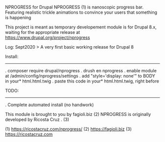 NPROGRESS for Drupal
NPROGRESS (1) is  nanoscopic progress bar. Featuring realistic trickle animations to convince your users that something is happening

This project is meant as temporary  developement module is for Drupal 8.x, waiting for the appropriate release at https://www.drupal.org/project/nprogress


Log:
Sept2020 > A very first  basic working release for Drupal 8


Install:
********

. composer require drupal/nprogress
. drush en nprogress
. enable module at /admin/config/nprogress/settings
. add "style='display: none'"  to BODY in your* html.html.twig
. paste  this code in your* html.html.twig, right before </body>



TODO:
*****

. Complete automated install (no handwork)

This module is brought to you by fagioli.biz (2)
NPROGRESS is originally developed by Ricosta Cruz . (3)

(1) https://ricostacruz.com/nprogress/
(2) https://fagioli.biz
(3) https://ricostacruz.com
